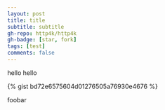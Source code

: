 ```yaml
---
layout: post
title: title
subtitle: subtitle
gh-repo: http4k/http4k
gh-badge: [star, fork]
tags: [test]
comments: false
---
```


hello hello

{% gist bd72e6575604d01276505a76930e4676 %}

foobar
